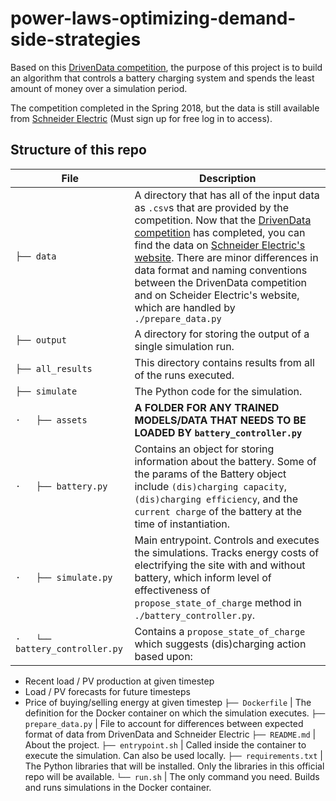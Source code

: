# power-laws-optimizing-demand-side-strategies

Based on this [DrivenData competition](https://www.drivendata.org/competitions/53/optimize-photovoltaic-battery/page/104/), the purpose of this project is to build an algorithm that controls a battery charging system and spends the least amount of money over a simulation period.

The competition completed in the Spring 2018, but the data is still available from [Schneider Electric](https://data.exchange.se.com/explore/dataset/power-laws-optimizing-demand-side-strategies-training-data/information/?disjunctive.site_id) (Must sign up for free log in to access).


## Structure of this repo

File | Description
---- | -----
`├── data` | A directory that has all of the input data as `.csv`s that are provided by the competition. Now that the [DrivenData competition](https://github.com/drivendataorg/power-laws-optimization) has completed, you can find the data on [Schneider Electric's website](https://data.exchange.se.com/explore/dataset/power-laws-optimizing-demand-side-strategies-training-data/information/?disjunctive.site_id). There are minor differences in data format and naming conventions between the DrivenData competition and on Scheider Electric's website, which are handled by `./prepare_data.py`
`├── output` | A directory for storing the output of a single simulation run.
`├── all_results` | This directory contains results from all of the runs executed.
`├── simulate` | The Python code for the simulation.
`·   ├── assets` | **A FOLDER FOR ANY TRAINED MODELS/DATA THAT NEEDS TO BE LOADED BY `battery_controller.py`**
`·   ├── battery.py` | Contains an object for storing information about the battery. Some of the params of the Battery object include `(dis)charging capacity`, `(dis)charging efficiency`, and the `current charge` of the battery at the time of instantiation. 
`·   ├── simulate.py` | Main entrypoint. Controls and executes the simulations. Tracks energy costs of electrifying the site with and without battery, which inform level of effectiveness of `propose_state_of_charge` method in `./battery_controller.py`.
`·   └── battery_controller.py` | Contains a `propose_state_of_charge` which suggests (dis)charging action based upon: 
- Recent load / PV production at given timestep
- Load / PV forecasts for future timesteps
- Price of buying/selling energy at given timestep
`├── Dockerfile` | The definition for the Docker container on which the simulation executes.
`├── prepare_data.py` | File to account for differences between expected format of data from DrivenData and Schneider Electric
`├── README.md` | About the project.
`├── entrypoint.sh` | Called inside the container to execute the simulation. Can also be used locally.
`├── requirements.txt` | The Python libraries that will be installed. Only the libraries in this official repo will be available.
`└── run.sh` | The only command you need. Builds and runs simulations in the Docker container.